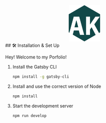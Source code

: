 <div align="center">
  <img alt="Logo" src="https://raw.githubusercontent.com/bchiang7/v4/master/src/images/logo.png" width="100" />
</div>## 🛠 Installation & Set Up

Hey! Welcome to my Porfolio!

1. Install the Gatsby CLI

   ```sh
   npm install -g gatsby-cli
   ```

2. Install and use the correct version of Node

   ```sh
   npm install
   ```


4. Start the development server

   ```sh
   npm run develop
   ```







